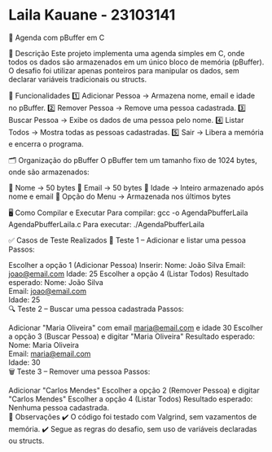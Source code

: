 # Laila Kauane - 23103141

📒 Agenda com pBuffer em C

📌 Descrição
Este projeto implementa uma agenda simples em C, onde todos os dados são armazenados em um único bloco de memória (pBuffer). O desafio foi utilizar apenas ponteiros para manipular os dados, sem declarar variáveis tradicionais ou structs.

🔧 Funcionalidades
1️⃣ Adicionar Pessoa → Armazena nome, email e idade no pBuffer.
2️⃣ Remover Pessoa → Remove uma pessoa cadastrada.
3️⃣ Buscar Pessoa → Exibe os dados de uma pessoa pelo nome.
4️⃣ Listar Todos → Mostra todas as pessoas cadastradas.
5️⃣ Sair → Libera a memória e encerra o programa.


🗂 Organização do pBuffer
O pBuffer tem um tamanho fixo de 1024 bytes, onde são armazenados:

📛 Nome → 50 bytes
📧 Email → 50 bytes
🔢 Idade → Inteiro armazenado após nome e email
📌 Opção do Menu → Armazenada nos últimos bytes

🖥 Como Compilar e Executar
Para compilar:
gcc -o AgendaPbufferLaila AgendaPbufferLaila.c
Para executar:
./AgendaPbufferLaila

✅ Casos de Teste Realizados
📝 Teste 1 – Adicionar e listar uma pessoa
Passos:

Escolher a opção 1 (Adicionar Pessoa)
Inserir:
Nome: João Silva
Email: joao@email.com
Idade: 25
Escolher a opção 4 (Listar Todos)
Resultado esperado:
Nome: João Silva  
Email: joao@email.com  
Idade: 25  
🔍 Teste 2 – Buscar uma pessoa cadastrada
Passos:

Adicionar "Maria Oliveira" com email maria@email.com e idade 30
Escolher a opção 3 (Buscar Pessoa) e digitar "Maria Oliveira"
Resultado esperado:
Nome: Maria Oliveira  
Email: maria@email.com  
Idade: 30  
🗑️ Teste 3 – Remover uma pessoa
Passos:

Adicionar "Carlos Mendes"
Escolher a opção 2 (Remover Pessoa) e digitar "Carlos Mendes"
Escolher a opção 4 (Listar Todos)
Resultado esperado:
Nenhuma pessoa cadastrada.  
📌 Observações
✔️ O código foi testado com Valgrind, sem vazamentos de memória.
✔️ Segue as regras do desafio, sem uso de variáveis declaradas ou structs.
